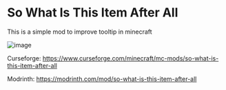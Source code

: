 # So What Is This Item After All
This is a simple mod to improve tooltip in minecraft

![image](https://github.com/BlueGeckoLOL/SoWhatIsThisItemAfterAll/assets/72486328/69b967b8-d42f-490a-b214-f2322b47789a)

Curseforge: https://www.curseforge.com/minecraft/mc-mods/so-what-is-this-item-after-all

Modrinth: https://modrinth.com/mod/so-what-is-this-item-after-all

